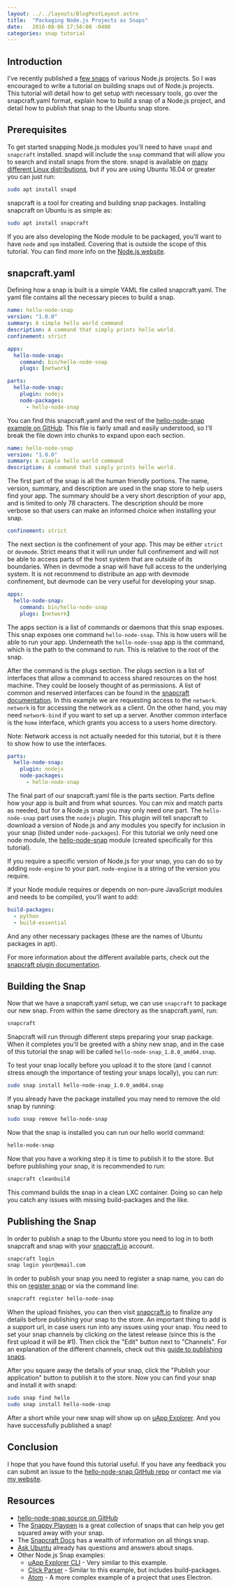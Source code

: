 ```yaml
---
layout: ../../layouts/BlogPostLayout.astro
title:  "Packaging Node.js Projects as Snaps"
date:   2016-08-06 17:56:00 -0400
categories: snap tutorial
---
```


## Introduction

I've recently published a
[few snaps](https://uappexplorer.com/apps?q=author%3ABrian+Douglass&type=snappy&sort=-points)
of various Node.js projects. So I was encouraged to write a tutorial on building
snaps out of Node.js projects. This tutorial will detail how to get setup
with necessary tools, go over the snapcraft.yaml format, explain how to build
a snap of a Node.js project, and detail how to publish that snap to the Ubuntu
snap store.

## Prerequisites

To get started snapping Node.js modules you'll need to have `snapd` and `snapcraft`
installed. snapd will include the `snap` command that will allow you to search
and install snaps from the store. snapd is available on
[many different Linux distributions](http://snapcraft.io/docs/core/install),
but if you are using Ubuntu 16.04 or greater you can just run:

```bash
sudo apt install snapd
```

snapcraft is a tool for creating and building snap packages. Installing
snapcraft on Ubuntu is as simple as:

```bash
sudo apt install snapcraft
```

If you are also developing the Node module to be packaged, you'll want to have
`node` and `npm` installed. Covering that is outside the scope of this tutorial.
You can find more info on the [Node.js website](https://nodejs.org/).

## snapcraft.yaml

Defining how a snap is built is a simple YAML file called snapcraft.yaml. The
yaml file contains all the necessary pieces to build a snap.

```yaml
name: hello-node-snap
version: "1.0.0"
summary: A simple hello world command
description: A command that simply prints hello world.
confinement: strict

apps:
  hello-node-snap:
    command: bin/hello-node-snap
    plugs: [network]

parts:
  hello-node-snap:
    plugin: nodejs
    node-packages:
      - hello-node-snap
```

You can find this snapcraft.yaml and the rest of the
[hello-node-snap example on GitHub](https://github.com/bhdouglass/hello-node-snap).
This file is fairly small and easily understood, so I'll break the file down
into chunks to expand upon each section.

```yaml
name: hello-node-snap
version: "1.0.0"
summary: A simple hello world command
description: A command that simply prints hello world.
```

The first part of the snap is all the human friendly portions. The name, version,
summary, and description are used in the snap store to help users find your
app. The summary should be a very short description of your app, and is limited
to only 78 characters. The description should be more verbose so that users
can make an informed choice when installing your snap.

```yaml
confinement: strict
```

The next section is the confinement of your app. This may be either `strict` or
`devmode`. Strict means that it will run under full confinement and will not be
able to access parts of the host system that are outside of its boundaries. When
in devmode a snap will have full access to the underlying system. It is not
recommend to distribute an app with devmode confinement, but devmode can be
very useful for developing your snap.

```yaml
apps:
  hello-node-snap:
    command: bin/hello-node-snap
    plugs: [network]
```

The apps section is a list of commands or daemons that this snap exposes. This
snap exposes one command `hello-node-snap`. This is how users will be able
to run your app. Underneath the `hello-node-snap` app is the command, which
is the path to the command to run. This is relative to the root of the snap.

After the command is the plugs section. The plugs section is a list of interfaces
that allow a command to access shared resources on the host machine. They could
be loosely thought of as permissions. A list of common and reserved interfaces
can be found in the [snapcraft documentation](http://snapcraft.io/docs/reference/interfaces).
In this example we are requesting access to the `network`. `network` is for accessing
the network as a client. On the other hand, you may need `network-bind` if you
want to set up a server. Another common interface is the `home` interface, which
grants you access to a users home directory.

Note: Network access is not actually needed for this tutorial, but it is there
to show how to use the interfaces.

```yaml
parts:
  hello-node-snap:
    plugin: nodejs
    node-packages:
      - hello-node-snap
```

The final part of our snapcraft.yaml file is the parts section. Parts define how
your app is built and from what sources. You can mix and match parts as needed,
but for a Node.js snap you may only need one part. The `hello-node-snap` part
uses the `nodejs` plugin. This plugin will tell snapcraft to download a version
of Node.js and any modules you specify for inclusion in your snap (listed under
`node-packages`). For this tutorial we only need one node module, the
[hello-node-snap](https://www.npmjs.com/package/hello-node-snap) module (created
specifically for this tutorial).

If you require a specific version of Node.js for your snap, you can do so by
adding `node-engine` to your part. `node-engine` is a string of the version you
require.

If your Node module requires or depends on non-pure JavaScript modules and
needs to be compiled, you'll want to add:

```yaml
build-packages:
  - python
  - build-essential
```

And any other necessary packages (these are the names of Ubuntu packages in apt).

For more information about the different available parts, check out the
[snapcraft plugin documentation](http://snapcraft.io/docs/reference/plugins).

## Building the Snap

Now that we have a snapcraft.yaml setup, we can use `snapcraft` to package
our new snap. From within the same directory as the snapcraft.yaml, run:

```bash
snapcraft
```

Snapcraft will run through different steps preparing your snap package. When
it completes you'll be greeted with a shiny new snap, and in the case of
this tutorial the snap will be called `hello-node-snap_1.0.0_amd64.snap`.

To test your snap locally before you upload it to the store (and I cannot stress
enough the importance of testing your snaps locally), you can run:

```bash
sudo snap install hello-node-snap_1.0.0_amd64.snap
```

If you already have the package installed you may need to remove the old snap
by running:

```bash
sudo snap remove hello-node-snap
```

Now that the snap is installed you can run our hello world command:

```bash
hello-node-snap
```

Now that you have a working step it is time to publish it to the store. But
before publishing your snap, it is recommended to run:

```bash
snapcraft cleanbuild
```

This command builds the snap in a clean LXC container. Doing so can help you
catch any issues with missing build-packages and the like.

## Publishing the Snap

In order to publish a snap to the Ubuntu store you need to log in to both
snapcraft and snap with your
[snapcraft.io](https://snapcraft.io/) account.

```bash
snapcraft login
snap login your@email.com
```

In order to publish your snap you need to register a snap name, you can do this
on [register snap](https://snapcraft.io/register-snap)
or via the command line:

```bash
snapcraft register hello-node-snap
```

When the upload finishes, you can then visit
[snapcraft.io](https://snapcraft.io/) to finalize any details before
publishing your snap to the store. An important thing to add is a support
url, in case users run into any issues using your snap. You need to set your
snap channels by clicking on the latest release (since this is the first
upload it will be #1). Then click the "Edit" button next to "Channels". For an
explanation of the different channels, check out this
[guide to publishing snaps](http://snapcraft.io/docs/build-snaps/publish).

After you square away the details of your snap, click the "Publish your application"
button to publish it to the store. Now you can find your snap and install it with
snapd:

```bash
sudo snap find hello
sudo snap install hello-node-snap
```

After a short while your new snap will show up on
[uApp Explorer](https://uappexplorer.com/app/hello-node-snap.bhdouglass). And
you have successfully published a snap!

## Conclusion

I hope that you have found this tutorial useful. If you have any feedback you
can submit an issue to the
[hello-node-snap GitHub repo](https://github.com/bhdouglass/hello-node-snap/issues)
or contact me via [my website](http://bhdouglass.com/contact.html).

## Resources

* [hello-node-snap source on GitHub](https://github.com/bhdouglass/hello-node-snap)
* The [Snappy Playpen](https://github.com/ubuntu/snappy-playpen) is a great collection of snaps that can help you get squared away with your snap.
* The [Snapcraft Docs](http://snapcraft.io/docs/) has a wealth of information on all things snap.
* [Ask Ubuntu](http://askubuntu.com/search?q=snappy) already has questions and answers about snaps.
* Other Node.js Snap examples:
  * [uApp Explorer CLI](https://github.com/bhdouglass/uappexplorer-cli) - Very similar to this example.
  * [Click Parser](https://github.com/ubuntu/snappy-playpen/tree/master/click-parser) - Similar to this example, but includes build-packages.
  * [Atom](https://github.com/ubuntu/snappy-playpen/tree/master/atom) - A more complex example of a project that uses Electron.

